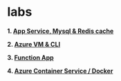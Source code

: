 # labs


**1. [App Service, Mysql & Redis cache](https://github.com/sulakova/labs/blob/master/AppService_with_Redis.md)**

**2. [Azure VM & CLI](https://github.com/sulakova/labs/blob/master/cli.md)**

**3. [Function App](https://github.com/sulakova/labs/blob/master/fct.md)**

**4. [Azure Container Service / Docker](https://github.com/sulakova/labs/blob/master/acs.md)**
